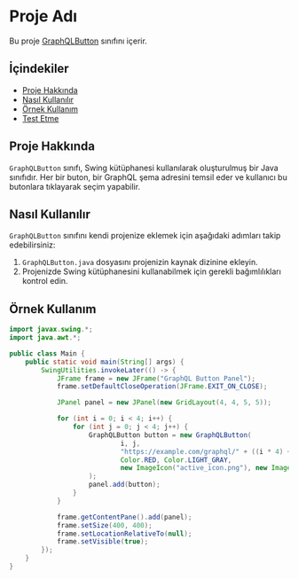 # Proje Adı

Bu proje [GraphQLButton](URL) sınıfını içerir.

## İçindekiler

- [Proje Hakkında](#proje-hakkında)
- [Nasıl Kullanılır](#nasıl-kullanılır)
- [Örnek Kullanım](#örnek-kullanım)
- [Test Etme](#test-etme)

## Proje Hakkında

`GraphQLButton` sınıfı, Swing kütüphanesi kullanılarak oluşturulmuş bir Java sınıfıdır. Her bir buton, bir GraphQL şema adresini temsil eder ve kullanıcı bu butonlara tıklayarak seçim yapabilir.

## Nasıl Kullanılır

`GraphQLButton` sınıfını kendi projenize eklemek için aşağıdaki adımları takip edebilirsiniz:

1. `GraphQLButton.java` dosyasını projenizin kaynak dizinine ekleyin.
2. Projenizde Swing kütüphanesini kullanabilmek için gerekli bağımlılıkları kontrol edin.

## Örnek Kullanım

```java
import javax.swing.*;
import java.awt.*;

public class Main {
    public static void main(String[] args) {
        SwingUtilities.invokeLater(() -> {
            JFrame frame = new JFrame("GraphQL Button Panel");
            frame.setDefaultCloseOperation(JFrame.EXIT_ON_CLOSE);

            JPanel panel = new JPanel(new GridLayout(4, 4, 5, 5));

            for (int i = 0; i < 4; i++) {
                for (int j = 0; j < 4; j++) {
                    GraphQLButton button = new GraphQLButton(
                            i, j,
                            "https://example.com/graphql/" + ((i * 4) + j + 1),
                            Color.RED, Color.LIGHT_GRAY,
                            new ImageIcon("active_icon.png"), new ImageIcon("passive_icon.png")
                    );
                    panel.add(button);
                }
            }

            frame.getContentPane().add(panel);
            frame.setSize(400, 400);
            frame.setLocationRelativeTo(null);
            frame.setVisible(true);
        });
    }
}
